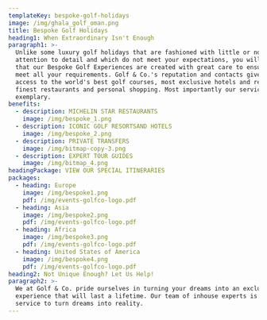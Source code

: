 ```yaml
---
templateKey: bespoke-golf-holidays
image: /img/ghala_golf_oman.png
title: Bespoke Golf Holidays
heading1: When Extraordinary Isn't Enough
paragraph1: >-
  Unlike some luxury golf holidays that are fashioned with little or no
  attention to detail and which do not meet your expectations, you will find
  that our Bespoke Golf Experiences are created with great care to ensure we
  meet all your requirements. Golf & Co.'s reputation and contacts give us
  access to the world's best golf courses, most exclusive hotels and resorts,
  finest restaurants and personal shopping. Most importantly our service is
  exemplary.
benefits:
  - description: MICHELIN STAR RESTAURANTS
    image: /img/bespoke_1.png
  - description: ICONIC GOLF RESORTSAND HOTELS
    image: /img/bespoke_2.png
  - description: PRIVATE TRANSFERS
    image: /img/bitmap-copy-3.png
  - description: EXPERT TOUR GUIDES
    image: /img/bitmap_4.png
headingPackage: VIEW OUR SPECIAL ITINERARIES
packages:
  - heading: Europe
    image: /img/bespoke1.png
    pdf: /img/events-golfco-logo.pdf
  - heading: Asia
    image: /img/bespoke2.png
    pdf: /img/events-golfco-logo.pdf
  - heading: Africa
    image: /img/bespoke3.png
    pdf: /img/events-golfco-logo.pdf
  - heading: United States of America
    image: /img/bespoke4.png
    pdf: /img/events-golfco-logo.pdf
heading2: Not Unique Enough? Let Us Help!
paragraph2: >-
  We at Golf & Co. pride ourselves in turning your dreams into an exclusive
  experience that will last a lifetime. Our team of inhouse experts is at your
  service to turn dreams into reality.
---
```


